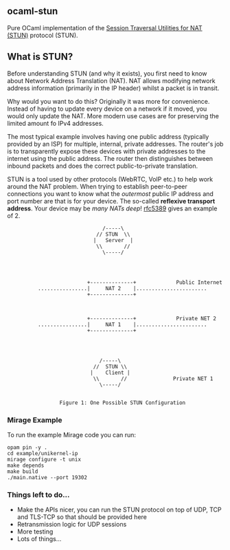 ocaml-stun
----------

Pure OCaml implementation of the [Session Traversal Utilities for NAT (STUN)](stun) protocol (STUN).

## What is STUN?

Before understanding STUN (and why it exists), you first need to know about Network Address Translation (NAT). NAT allows modifying network address information (primarily in the IP header) whilst a packet is in transit.

Why would you want to do this? Originally it was more for convenience. Instead of having to update every device on a network if it moved, you would only update the NAT. More modern use cases are for preserving the limited amount fo IPv4 addresses.

The most typical example involves having one public address (typically provided by an ISP) for multiple, internal, private addresses. The router's job is to transparently expose these devices with private addresses to the internet using the public address. The router then distinguishes between inbound packets and does the correct public-to-private translation.

STUN is a tool used by other protocols (WebRTC, VoIP etc.) to help work around the NAT problem. When trying to establish peer-to-peer connections you want to know what the *outermost* public IP address and port number are that is for your device. The so-called **reflexive transport address**. Your device may be *many NATs deep*! [rfc5389](rfc5389) gives an example of 2.

```
                               /-----\
                             // STUN  \\
                            |   Server  |
                             \\       //
                               \-----/




                          +--------------+             Public Internet
          ................|     NAT 2    |.......................
                          +--------------+



                          +--------------+             Private NET 2
          ................|     NAT 1    |.......................
                          +--------------+




                              /-----\
                            //  STUN \\
                           |    Client |
                            \\       //               Private NET 1
                              \-----/


                 Figure 1: One Possible STUN Configuration
```

### Mirage Example

To run the example Mirage code you can run: 

```
opam pin -y .
cd example/unikernel-ip
mirage configure -t unix
make depends
make build
./main.native --port 19302
```

### Things left to do...

 - Make the APIs nicer, you can run the STUN protocol on top of UDP, TCP and TLS-TCP so that should be provided here
 - Retransmission logic for UDP sessions
 - More testing
 - Lots of things...


[stun]: https://datatracker.ietf.org/doc/html/rfc5389
[rfc5389]: https://datatracker.ietf.org/doc/html/rfc5389